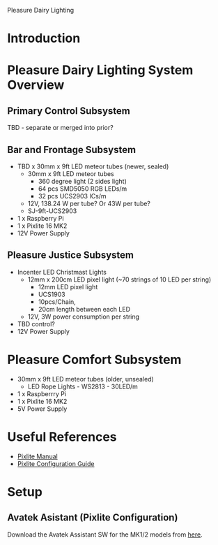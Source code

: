 Pleasure Dairy Lighting

# Introduction

# Pleasure Dairy Lighting System Overview

## Primary Control Subsystem

TBD - separate or merged into prior?

## Bar and Frontage Subsystem

- TBD x 30mm x 9ft LED meteor tubes (newer, sealed)
    - 30mm x 9ft LED meteor tubes
        - 360 degree light (2 sides light)
        - 64 pcs SMD5050 RGB LEDs/m 
        - 32 pcs UCS2903 ICs/m
    - 12V, 138.24 W per tube? Or 43W per tube?
    - SJ-9ft-UCS2903
- 1 x Raspberry Pi 
- 1 x Pixlite 16 MK2
- 12V Power Supply


## Pleasure Justice Subsystem

- Incenter LED Christmast Lights
    - 12mm x 200cm LED pixel light (~70 strings of 10 LED per string)
        - 12mm LED pixel light
        - UCS1903
        - 10pcs/Chain, 
        - 20cm length between each LED
    - 12V, 3W power consumption per string
- TBD control?
- 12V Power Supply

# Pleasure Comfort Subsystem

- 30mm x 9ft LED meteor tubes (older, unsealed)
    - LED Rope Lights - WS2813 - 30LED/m
- 1 x Raspberrry Pi
- 1 x Pixlite 16 MK2 
- 5V Power Supply

# Useful References

- [Pixlite Manual](https://www.advateklights.com/downloads/user-manuals/pixlite-16-mk2)
- [Pixlite Configuration Guide](https://www.advateklights.com/downloads/user-manuals/pixlite-configuration-guide)

# Setup

## Avatek Asistant (Pixlite Configuration)

Download the Avatek Assistant SW for the MK1/2 models from [here](https://www.advateklights.com/downloads/advatek-assistant).